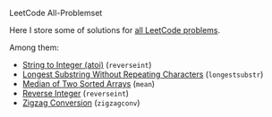 LeetCode All-Problemset

Here I store some of solutions for [all LeetCode problems](https://leetcode.com/problemset/all/).

Among them:
* [String to Integer (atoi)](https://leetcode.com/problems/string-to-integer-atoi) (`reverseint`)
* [Longest Substring Without Repeating Characters](https://leetcode.com/problems/longest-substring-without-repeating-characters) (`longestsubstr`)
* [Median of Two Sorted Arrays](https://leetcode.com/problems/median-of-two-sorted-arrays/) (`mean`)
* [Reverse Integer](https://leetcode.com/problems/reverse-integer/) (`reverseint`)
* [Zigzag Conversion](https://leetcode.com/problems/zigzag-conversion/) (`zigzagconv`)

